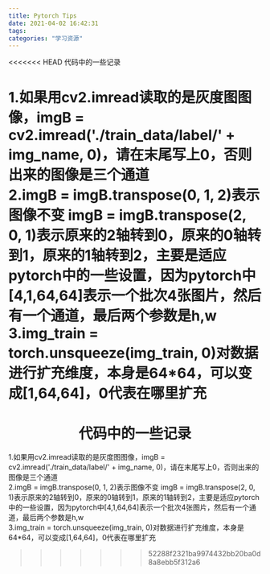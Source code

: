 ```yaml
---
title: Pytorch Tips
date: 2021-04-02 16:42:31
tags:
categories: "学习资源"
---
```

<<<<<<< HEAD
代码中的一些记录
<!--more--> 
1.如果用cv2.imread读取的是灰度图图像，imgB = cv2.imread('./train_data/label/' + img_name, 0)，请在末尾写上0，否则出来的图像是三个通道  
2.imgB = imgB.transpose(0, 1, 2)表示图像不变   imgB = imgB.transpose(2, 0, 1)表示原来的2轴转到0，原来的0轴转到1，原来的1轴转到2，主要是适应pytorch中的一些设置，因为pytorch中[4,1,64,64]表示一个批次4张图片，然后有一个通道，最后两个参数是h,w  
3.img_train = torch.unsqueeze(img_train, 0)对数据进行扩充维度，本身是64*64，可以变成[1,64,64]，0代表在哪里扩充  
=======
<center><h1>代码中的一些记录</h1></center>

1.如果用cv2.imread读取的是灰度图图像，imgB = cv2.imread('./train_data/label/' + img_name, 0)，请在末尾写上0，否则出来的图像是三个通道  
2.imgB = imgB.transpose(0, 1, 2)表示图像不变   imgB = imgB.transpose(2, 0, 1)表示原来的2轴转到0，原来的0轴转到1，原来的1轴转到2，主要是适应pytorch中的一些设置，因为pytorch中[4,1,64,64]表示一个批次4张图片，然后有一个通道，最后两个参数是h,w  
3.img_train = torch.unsqueeze(img_train, 0)对数据进行扩充维度，本身是64*64，可以变成[1,64,64]，0代表在哪里扩充  

>>>>>>> 52288f2321ba9974432bb20ba0d8a8ebb5f312a6
